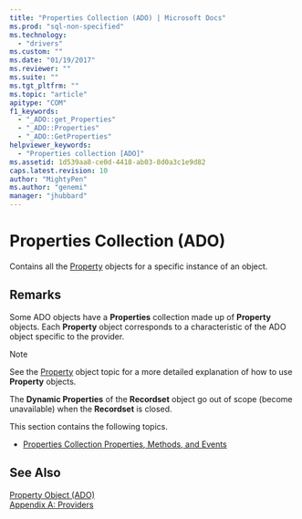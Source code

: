 ```yaml
---
title: "Properties Collection (ADO) | Microsoft Docs"
ms.prod: "sql-non-specified"
ms.technology:
  - "drivers"
ms.custom: ""
ms.date: "01/19/2017"
ms.reviewer: ""
ms.suite: ""
ms.tgt_pltfrm: ""
ms.topic: "article"
apitype: "COM"
f1_keywords: 
  - "_ADO::get_Properties"
  - "_ADO::Properties"
  - "_ADO::GetProperties"
helpviewer_keywords: 
  - "Properties collection [ADO]"
ms.assetid: 1d539aa8-ce0d-4418-ab03-8d0a3c1e9d82
caps.latest.revision: 10
author: "MightyPen"
ms.author: "genemi"
manager: "jhubbard"
---
```

# Properties Collection (ADO)
Contains all the [Property](../../../ado/reference/ado-api/property-object-ado.md) objects for a specific instance of an object.  
  
## Remarks  
 Some ADO objects have a **Properties** collection made up of **Property** objects. Each **Property** object corresponds to a characteristic of the ADO object specific to the provider.  
  
> [!NOTE]
>  See the [Property](../../../ado/reference/ado-api/property-object-ado.md) object topic for a more detailed explanation of how to use **Property** objects.  
  
 The **Dynamic Properties** of the **Recordset** object go out of scope (become unavailable) when the **Recordset** is closed.  
  
 This section contains the following topics.  
  
-   [Properties Collection Properties, Methods, and Events](../../../ado/reference/ado-api/properties-collection-properties-methods-and-events.md)  
  
## See Also  
 [Property Object (ADO)](../../../ado/reference/ado-api/property-object-ado.md)   
 [Appendix A: Providers](../../../ado/guide/appendixes/appendix-a-providers.md)